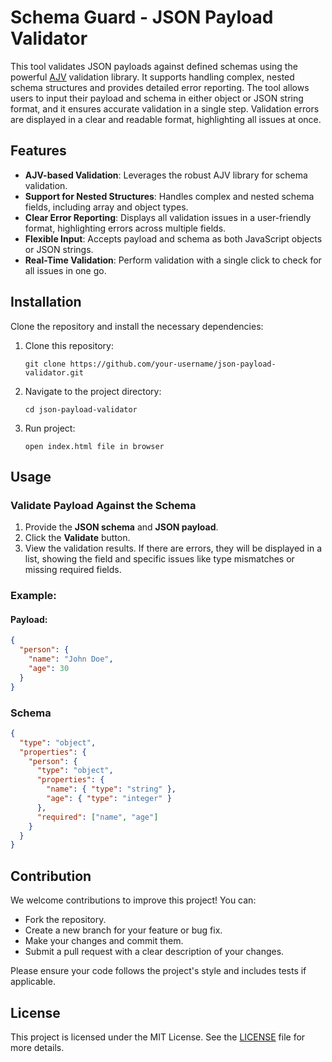 # Schema Guard - JSON Payload Validator

This tool validates JSON payloads against defined schemas using the powerful [AJV](https://ajv.js.org/) validation library. It supports handling complex, nested schema structures and provides detailed error reporting. The tool allows users to input their payload and schema in either object or JSON string format, and it ensures accurate validation in a single step. Validation errors are displayed in a clear and readable format, highlighting all issues at once.

## Features

- **AJV-based Validation**: Leverages the robust AJV library for schema validation.
- **Support for Nested Structures**: Handles complex and nested schema fields, including array and object types.
- **Clear Error Reporting**: Displays all validation issues in a user-friendly format, highlighting errors across multiple fields.
- **Flexible Input**: Accepts payload and schema as both JavaScript objects or JSON strings.
- **Real-Time Validation**: Perform validation with a single click to check for all issues in one go.

## Installation

Clone the repository and install the necessary dependencies:

1. Clone this repository:

   `git clone https://github.com/your-username/json-payload-validator.git`

2. Navigate to the project directory:

   `cd json-payload-validator`

3. Run project:

   `open index.html file in browser`

## Usage

### Validate Payload Against the Schema

1. Provide the **JSON schema** and **JSON payload**.
2. Click the **Validate** button.
3. View the validation results. If there are errors, they will be displayed in a list, showing the field and specific issues like type mismatches or missing required fields.

### Example:

#### Payload:
```json
{
  "person": {
    "name": "John Doe",
    "age": 30
  }
}
```

### Schema 

``` json
{
  "type": "object",
  "properties": {
    "person": {
      "type": "object",
      "properties": {
        "name": { "type": "string" },
        "age": { "type": "integer" }
      },
      "required": ["name", "age"]
    }
  }
}

```

## Contribution

We welcome contributions to improve this project! You can:

- Fork the repository.
- Create a new branch for your feature or bug fix.
- Make your changes and commit them.
- Submit a pull request with a clear description of your changes.

Please ensure your code follows the project's style and includes tests if applicable.

## License

This project is licensed under the MIT License. See the [LICENSE](LICENSE) file for more details.

